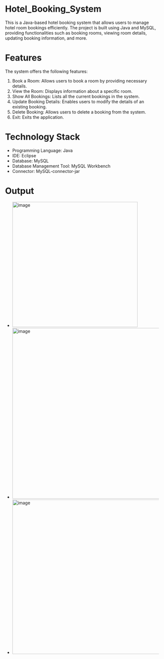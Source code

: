# Hotel_Booking_System
This is a Java-based hotel booking system that allows users to manage hotel room bookings efficiently. The project is built using Java and MySQL, providing functionalities such as booking rooms, viewing room details, updating booking information, and more.

# Features
The system offers the following features:

1. Book a Room: Allows users to book a room by providing necessary details.
2. View the Room: Displays information about a specific room.
3. Show All Bookings: Lists all the current bookings in the system.
4. Update Booking Details: Enables users to modify the details of an existing booking.
5. Delete Booking: Allows users to delete a booking from the system.
6. Exit: Exits the application.
   
# Technology Stack
- Programming Language: Java
- IDE: Eclipse
- Database: MySQL
- Database Management Tool: MySQL Workbench
- Connector: MySQL-connector-jar

# Output
- <img width="410" alt="image" src="https://github.com/user-attachments/assets/44cb634d-d842-4f89-b840-010f16e6358f">
- <img width="559" alt="image" src="https://github.com/user-attachments/assets/8d5120ab-3466-4420-9a62-4b6544db6585">
- <img width="506" alt="image" src="https://github.com/user-attachments/assets/51f75452-3913-4297-8893-7632f90a6b71">



